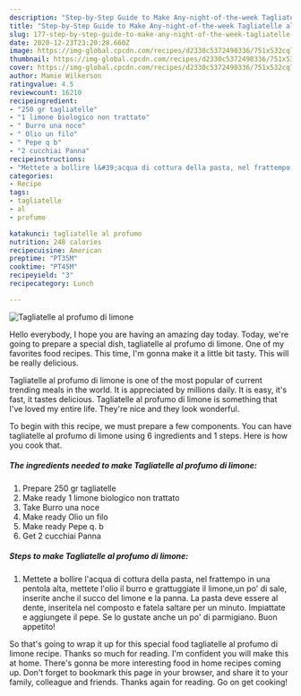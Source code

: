 ```yaml
---
description: "Step-by-Step Guide to Make Any-night-of-the-week Tagliatelle al profumo di limone"
title: "Step-by-Step Guide to Make Any-night-of-the-week Tagliatelle al profumo di limone"
slug: 177-step-by-step-guide-to-make-any-night-of-the-week-tagliatelle-al-profumo-di-limone
date: 2020-12-23T23:20:28.660Z
image: https://img-global.cpcdn.com/recipes/d2330c5372490336/751x532cq70/tagliatelle-al-profumo-di-limone-recipe-main-photo.jpg
thumbnail: https://img-global.cpcdn.com/recipes/d2330c5372490336/751x532cq70/tagliatelle-al-profumo-di-limone-recipe-main-photo.jpg
cover: https://img-global.cpcdn.com/recipes/d2330c5372490336/751x532cq70/tagliatelle-al-profumo-di-limone-recipe-main-photo.jpg
author: Mamie Wilkerson
ratingvalue: 4.5
reviewcount: 16210
recipeingredient:
- "250 gr tagliatelle"
- "1 limone biologico non trattato"
- " Burro una noce"
- " Olio un filo"
- " Pepe q b"
- "2 cucchiai Panna"
recipeinstructions:
- "Mettete a bollire l&#39;acqua di cottura della pasta, nel frattempo in una pentola alta, mettete l&#39;olio il burro e grattuggiate il limone,un po&#39; di sale, inserite anche il succo del limone e la panna. La pasta deve essere al dente, inseritela nel composto e fatela saltare per un minuto. Impiattate e aggiungete il pepe. Se lo gustate anche un po&#39; di parmigiano. Buon appetito!"
categories:
- Recipe
tags:
- tagliatelle
- al
- profumo

katakunci: tagliatelle al profumo 
nutrition: 248 calories
recipecuisine: American
preptime: "PT35M"
cooktime: "PT45M"
recipeyield: "3"
recipecategory: Lunch

---
```



![Tagliatelle al profumo di limone](https://img-global.cpcdn.com/recipes/d2330c5372490336/751x532cq70/tagliatelle-al-profumo-di-limone-recipe-main-photo.jpg)

Hello everybody, I hope you are having an amazing day today. Today, we're going to prepare a special dish, tagliatelle al profumo di limone. One of my favorites food recipes. This time, I'm gonna make it a little bit tasty. This will be really delicious.

Tagliatelle al profumo di limone is one of the most popular of current trending meals in the world. It is appreciated by millions daily. It is easy, it's fast, it tastes delicious. Tagliatelle al profumo di limone is something that I've loved my entire life. They're nice and they look wonderful.




To begin with this recipe, we must prepare a few components. You can have tagliatelle al profumo di limone using 6 ingredients and 1 steps. Here is how you cook that.

<!--inarticleads1-->

##### The ingredients needed to make Tagliatelle al profumo di limone:

1. Prepare 250 gr tagliatelle
1. Make ready 1 limone biologico non trattato
1. Take  Burro una noce
1. Make ready  Olio un filo
1. Make ready  Pepe q. b
1. Get 2 cucchiai Panna




<!--inarticleads2-->

##### Steps to make Tagliatelle al profumo di limone:

1. Mettete a bollire l&#39;acqua di cottura della pasta, nel frattempo in una pentola alta, mettete l&#39;olio il burro e grattuggiate il limone,un po&#39; di sale, inserite anche il succo del limone e la panna. La pasta deve essere al dente, inseritela nel composto e fatela saltare per un minuto. Impiattate e aggiungete il pepe. Se lo gustate anche un po&#39; di parmigiano. Buon appetito!




So that's going to wrap it up for this special food tagliatelle al profumo di limone recipe. Thanks so much for reading. I'm confident you will make this at home. There's gonna be more interesting food in home recipes coming up. Don't forget to bookmark this page in your browser, and share it to your family, colleague and friends. Thanks again for reading. Go on get cooking!
